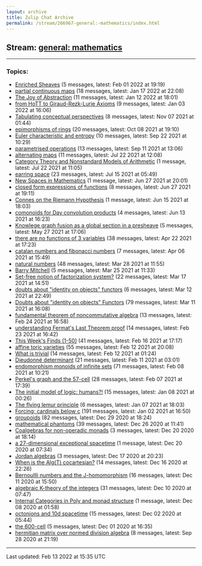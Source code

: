 ```yaml
---
layout: archive
title: Zulip Chat Archive
permalink: /stream/266967-general:-mathematics/index.html
---
```


## Stream: [general: mathematics](https://mattecapu.github.io/ct-zulip-archive/stream/266967-general:-mathematics/index.html)
---

### Topics:

* [Enriched Sheaves](topic/Enriched.20Sheaves.html) (5 messages, latest: Feb 01 2022 at 19:19)
* [partial continuous maps](topic/partial.20continuous.20maps.html) (18 messages, latest: Jan 17 2022 at 22:08)
* [The Joy of Abstraction](topic/The.20Joy.20of.20Abstraction.html) (11 messages, latest: Jan 12 2022 at 18:01)
* [from HoTT to Giraud-Rezk-Lurie Axioms](topic/from.20HoTT.20to.20Giraud-Rezk-Lurie.20Axioms.html) (9 messages, latest: Jan 03 2022 at 16:06)
* [Tabulating conceptual perspectives](topic/Tabulating.20conceptual.20perspectives.html) (8 messages, latest: Nov 07 2021 at 01:44)
* [epimorphisms of rings](topic/epimorphisms.20of.20rings.html) (20 messages, latest: Oct 08 2021 at 19:10)
* [Euler characteristic and entropy](topic/Euler.20characteristic.20and.20entropy.html) (10 messages, latest: Sep 22 2021 at 10:29)
* [parametrised operations](topic/parametrised.20operations.html) (13 messages, latest: Sep 11 2021 at 13:06)
* [alternating maps](topic/alternating.20maps.html) (11 messages, latest: Jul 22 2021 at 12:08)
* [Category Theory and Nonstandard Models of Arithmetic](topic/Category.20Theory.20and.20Nonstandard.20Models.20of.20Arithmetic.html) (1 message, latest: Jul 22 2021 at 11:05)
* [earring space](topic/earring.20space.html) (23 messages, latest: Jul 15 2021 at 05:49)
* [New Spaces in Mathematics](topic/New.20Spaces.20in.20Mathematics.html) (1 message, latest: Jun 27 2021 at 20:01)
* [closed form expressions of functions](topic/closed.20form.20expressions.20of.20functions.html) (8 messages, latest: Jun 27 2021 at 19:11)
* [Connes on the Riemann Hypothesis](topic/Connes.20on.20the.20Riemann.20Hypothesis.html) (1 message, latest: Jun 15 2021 at 18:03)
* [comonoids for Day convolution products](topic/comonoids.20for.20Day.20convolution.20products.html) (4 messages, latest: Jun 13 2021 at 16:23)
* [Knowlege graph fusion as a global section in a presheave](topic/Knowlege.20graph.20fusion.20as.20a.20global.20section.20in.20a.20presheave.html) (5 messages, latest: May 27 2021 at 17:06)
* [there are no functions of 3 variables](topic/there.20are.20no.20functions.20of.203.20variables.html) (38 messages, latest: Apr 22 2021 at 17:23)
* [catalan numbers and fibonacci numbers](topic/catalan.20numbers.20and.20fibonacci.20numbers.html) (7 messages, latest: Apr 06 2021 at 15:49)
* [natural numbers](topic/natural.20numbers.html) (48 messages, latest: Mar 28 2021 at 11:55)
* [Barry Mitchell](topic/Barry.20Mitchell.html) (5 messages, latest: Mar 25 2021 at 11:33)
* [Set-free notion of factorization system?](topic/Set-free.20notion.20of.20factorization.20system.3F.html) (22 messages, latest: Mar 17 2021 at 14:51)
* [doubts about "identity on objects" functors](topic/doubts.20about.20.22identity.20on.20objects.22.20functors.html) (6 messages, latest: Mar 12 2021 at 22:49)
* [Doubts about "identity on objects" Functors](topic/Doubts.20about.20.22identity.20on.20objects.22.20Functors.html) (79 messages, latest: Mar 11 2021 at 16:08)
* [fundamental theorem of noncommutative algebra](topic/fundamental.20theorem.20of.20noncommutative.20algebra.html) (13 messages, latest: Feb 24 2021 at 16:58)
* [understanding Fermat's Last Theorem proof](topic/understanding.20Fermat's.20Last.20Theorem.20proof.html) (14 messages, latest: Feb 23 2021 at 16:42)
* [This Week's Finds (1-50)](topic/This.20Week's.20Finds.20(1-50).html) (41 messages, latest: Feb 16 2021 at 17:17)
* [affine toric varieties](topic/affine.20toric.20varieties.html) (55 messages, latest: Feb 12 2021 at 20:08)
* [What is trivial](topic/What.20is.20trivial.html) (14 messages, latest: Feb 12 2021 at 01:24)
* [Dieudonné determinant](topic/Dieudonn.C3.A9.20determinant.html) (21 messages, latest: Feb 11 2021 at 03:01)
* [endomorphism monoids of infinite sets](topic/endomorphism.20monoids.20of.20infinite.20sets.html) (71 messages, latest: Feb 08 2021 at 10:21)
* [Perkel's graph and the 57-cell](topic/Perkel's.20graph.20and.20the.2057-cell.html) (28 messages, latest: Feb 07 2021 at 17:39)
* [The initial model of logic: humans?!](topic/The.20initial.20model.20of.20logic.3A.20humans.3F!.html) (15 messages, latest: Jan 08 2021 at 00:26)
* [The flying lemur principle](topic/The.20flying.20lemur.20principle.html) (6 messages, latest: Jan 07 2021 at 18:03)
* [Forcing: cardinals below c](topic/Forcing.3A.20cardinals.20below.20c.html) (191 messages, latest: Jan 02 2021 at 16:50)
* [groupoids](topic/groupoids.html) (82 messages, latest: Dec 29 2020 at 18:24)
* [mathematical phantoms](topic/mathematical.20phantoms.html) (39 messages, latest: Dec 26 2020 at 11:41)
* [Coalgebras for non-operadic monads](topic/Coalgebras.20for.20non-operadic.20monads.html) (3 messages, latest: Dec 20 2020 at 18:14)
* [a 27-dimensional exceptional spacetime](topic/a.2027-dimensional.20exceptional.20spacetime.html) (1 message, latest: Dec 20 2020 at 07:34)
* [Jordan algebras](topic/Jordan.20algebras.html) (3 messages, latest: Dec 17 2020 at 20:23)
* [When is the Alg(T) cocartesian?](topic/When.20is.20the.20Alg(T).20cocartesian.3F.html) (14 messages, latest: Dec 16 2020 at 22:26)
* [Bernoullli numbers and the J-homomorphism](topic/Bernoullli.20numbers.20and.20the.20J-homomorphism.html) (16 messages, latest: Dec 11 2020 at 15:50)
* [algebraic K-theory of the integers](topic/algebraic.20K-theory.20of.20the.20integers.html) (31 messages, latest: Dec 10 2020 at 07:47)
* [Internal Categories in Poly and monad structure](topic/Internal.20Categories.20in.20Poly.20and.20monad.20structure.html) (1 message, latest: Dec 08 2020 at 01:58)
* [octonions and 10d spacetime](topic/octonions.20and.2010d.20spacetime.html) (15 messages, latest: Dec 02 2020 at 05:44)
* [the 600-cell](topic/the.20600-cell.html) (5 messages, latest: Dec 01 2020 at 16:35)
* [hermitian matrix over normed division algebra](topic/hermitian.20matrix.20over.20normed.20division.20algebra.html) (8 messages, latest: Sep 28 2020 at 21:19)

<hr><p>Last updated: Feb 13 2022 at 15:35 UTC</p>